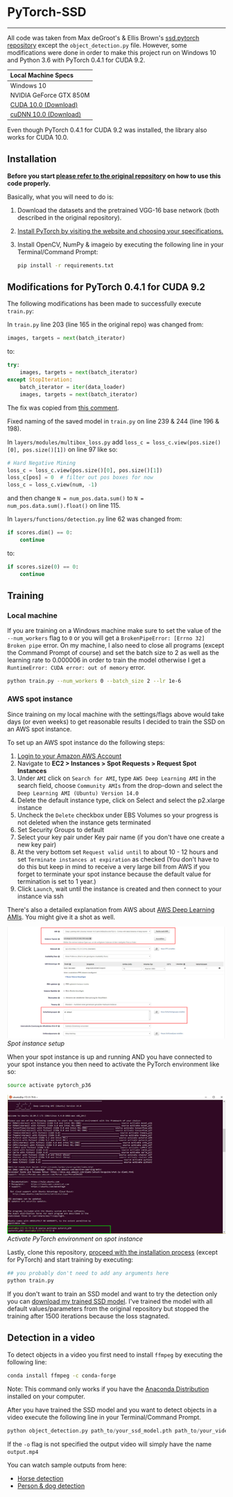 # PyTorch-SSD

[//]: # (References)
[ssd-pytorch-repo]: https://github.com/amdegroot/ssd.pytorch
[cudnn]: https://developer.nvidia.com/cudnn
[cuda]: https://developer.nvidia.com/cuda-downloads
[pytorch-install]: https://pytorch.org/
[stopiteration-fix]: https://github.com/amdegroot/ssd.pytorch/issues/214#issuecomment-409851395
[aws-login]: https://console.aws.amazon.com/
[aws-dlami-guide]: https://docs.aws.amazon.com/dlami/latest/devguide/what-is-dlami.html
[aws-spot-instance]: ./imgs/aws-dlami-pytorch.jpg
[activate-pytorch-env]: ./imgs/activate-pytorch-env.jpg
[installation]: #installation
[anaconda-dist]: https://www.anaconda.com/download/
[my-ssd]: https://ln.sync.com/dl/74a3bbef0/8njcymdw-wm37r4u9-idyfiu3c-8uu2y2ss
[horse-detection]: ./videos/epic-horses-detected.mp4
[dog-detection]: ./videos/funny_dog-detected.mp4

---

All code was taken from Max deGroot's & Ellis Brown's [ssd.pytorch repository][ssd-pytorch-repo] except the `object_detection.py` file. However, some modifications were done in order to make this project run on Windows 10 and Python 3.6 with PyTorch 0.4.1 for CUDA 9.2.

| Local Machine Specs            |
| :----------------------------- |
| Windows 10                     |
| NVIDIA GeForce GTX 850M        |
| [CUDA 10.0 (Download)][cuda]   |
| [cuDNN 10.0 (Download)][cudnn] |

Even though PyTorch 0.4.1 for CUDA 9.2 was installed, the library also works for CUDA 10.0.

## Installation 

**Before you start [please refer to the original repository][ssd-pytorch-repo] on how to use this code properly.** 

Basically, what you will need to do is:
1. Download the datasets and the pretrained VGG-16 base network (both described in the original repository).
   
2. [Install PyTorch by visiting the website and choosing your specifications.][pytorch-install]

3. Install OpenCV, NumPy & imageio by executing the following line in your Terminal/Command Prompt:
    ```sh
    pip install -r requirements.txt
    ```

## Modifications for PyTorch 0.4.1 for CUDA 9.2

The following modifications has been made to successfully execute `train.py`:

In `train.py` line 203 (line 165 in the original repo) was changed from:
```python
images, targets = next(batch_iterator)
```
to:
```python
try:
    images, targets = next(batch_iterator)
except StopIteration:
    batch_iterator = iter(data_loader)
    images, targets = next(batch_iterator)
```
The fix was copied from [this comment][stopiteration-fix]. 

Fixed naming of the saved model in `train.py` on line 239 & 244 (line 196 & 198).

In `layers/modules/multibox_loss.py` add `loss_c = loss_c.view(pos.size()[0], pos.size()[1])` on line 97 like so:
```python
# Hard Negative Mining
loss_c = loss_c.view(pos.size()[0], pos.size()[1])
loss_c[pos] = 0  # filter out pos boxes for now
loss_c = loss_c.view(num, -1)
```
and then change `N = num_pos.data.sum()` to `N = num_pos.data.sum().float()` on line 115.

In `layers/functions/detection.py` line 62 was changed from:
```python
if scores.dim() == 0:
    continue
```
to:
```python
if scores.size(0) == 0:
    continue
```

## Training

### Local machine
If you are training on a Windows machine make sure to set the value of the `--num_workers` flag to `0` or you will get a `BrokenPipeError: [Errno 32] Broken pipe` error. On my machine, I also need to close all programs (except the Command Prompt of course) and set the batch size to 2 as well as the learning rate to 0.000006 in order to train the model otherwise I get a `RuntimeError: CUDA error: out of memory` error.

```sh
python train.py --num_workers 0 --batch_size 2 --lr 1e-6
```

### AWS spot instance
Since training on my local machine with the settings/flags above would take days (or even weeks) to get reasonable results I decided to train the SSD on an AWS spot instance.

To set up an AWS spot instance do the following steps:

1. [Login to your Amazon AWS Account][aws-login]
2. Navigate to **EC2 > Instances > Spot Requests > Request Spot Instances**
3. Under `AMI` click on `Search for AMI`, type `AWS Deep Learning AMI` in the search field, choose `Community AMIs` from the drop-down and select the `Deep Learning AMI (Ubuntu) Version 14.0`
3. Delete the default instance type, click on Select and select the p2.xlarge instance
4. Uncheck the `Delete` checkbox under EBS Volumes so your progress is not deleted when the instance gets terminated
5. Set Security Groups to default
6. Select your key pair under Key pair name (if you don't have one create a new key pair)
7. At the very bottom set `Request valid until` to about 10 - 12 hours and set `Terminate instances at expiration` as checked (You don't have to do this but keep in mind to receive a very large bill from AWS if you forget to terminate your spot instance because the default value for termination is set to 1 year.)
8. Click `Launch`, wait until the instance is created and then connect to your instance via ssh

There's also a detailed explanation from AWS about [AWS Deep Learning AMIs][aws-dlami-guide]. You might give it a shot as well.

![aws-spot-instance][aws-spot-instance]
_Spot instance setup_

When your spot instance is up and running AND you have connected to your spot instance you then need to activate the PyTorch environment like so:
```sh
source activate pytorch_p36
```

![activate-pytorch-env][activate-pytorch-env]
*Activate PyTorch environment on spot instance*

Lastly, clone this repository, [proceed with the installation process][installation] (except for PyTorch) and start training by executing: 
```sh
## you probably don't need to add any arguments here
python train.py
```

If you don't want to train an SSD model and want to try the detection only you can [download my trained SSD model][my-ssd]. I've trained the model with all default values/parameters from the original repository but stopped the training after 1500 iterations because the loss stagnated.

## Detection in a video

To detect objects in a video you first need to install `ffmpeg` by executing the following line:
```sh
conda install ffmpeg -c conda-forge
```

Note: This command only works if you have the [Anaconda Distribution][anaconda-dist] installed on your computer.


After you have trained the SSD model and you want to detect objects in a video execute the following line in your Terminal/Command Prompt.

```python
python object_detection.py path_to/your_ssd_model.pth path_to/your_video.mp4 -o path_to/name_of_your_output_video.mp4
```

If the `-o` flag is not specified the output video will simply have the name `output.mp4`

You can watch sample outputs from here:
* [Horse detection][horse-detection]
* [Person & dog detection][dog-detection]